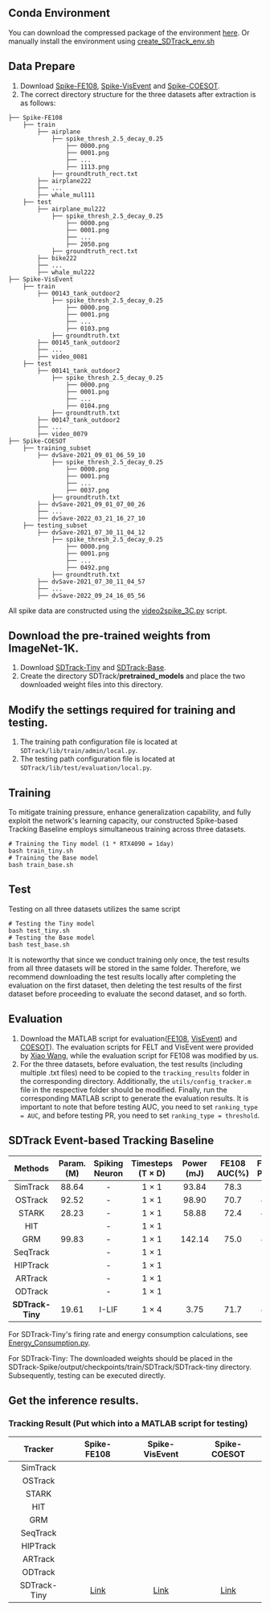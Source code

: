 ## Conda Environment
You can download the compressed package of the environment [here](https://drive.google.com/file/d/1bHu7CbM6TiSXNXnMbfj8W-eUNvO_4wyA/view?usp=sharing). Or manually install the environment using [create_SDTrack_env.sh](https://github.com/YmShan/SDTrack/blob/main/create_SDTrack_env.sh)

## Data Prepare
1. Download [Spike-FE108](https://pan.baidu.com/s/1PzHsg3zpU5NF8-vB1TVmaQ?pwd=7hsf), [Spike-VisEvent](https://pan.baidu.com/s/1YouDIMm0otCtI6p2oqAqJg?pwd=ixjx) and [Spike-COESOT](https://pan.baidu.com/s/15KDBaV3-z0lGyBFJlSgCgw?pwd=u7cv).
2. The correct directory structure for the three datasets after extraction is as follows:
```
├── Spike-FE108
    ├── train
        ├── airplane
            ├── spike_thresh_2.5_decay_0.25
                ├── 0000.png
                ├── 0001.png
                ├── ...
                ├── 1113.png
            ├── groundtruth_rect.txt
        ├── airplane222
        ├── ...
        ├── whale_mul111
    ├── test
        ├── airplane_mul222
            ├── spike_thresh_2.5_decay_0.25
                ├── 0000.png
                ├── 0001.png
                ├── ...
                ├── 2050.png
            ├── groundtruth_rect.txt
        ├── bike222
        ├── ...
        ├── whale_mul222
├── Spike-VisEvent
    ├── train
        ├── 00143_tank_outdoor2
            ├── spike_thresh_2.5_decay_0.25
                ├── 0000.png
                ├── 0001.png
                ├── ...
                ├── 0103.png
            ├── groundtruth.txt
        ├── 00145_tank_outdoor2
        ├── ...
        ├── video_0081
    ├── test
        ├── 00141_tank_outdoor2
            ├── spike_thresh_2.5_decay_0.25
                ├── 0000.png
                ├── 0001.png
                ├── ...
                ├── 0104.png
            ├── groundtruth.txt
        ├── 00147_tank_outdoor2
        ├── ...
        ├── video_0079
├── Spike-COESOT
    ├── training_subset
        ├── dvSave-2021_09_01_06_59_10
            ├── spike_thresh_2.5_decay_0.25
                ├── 0000.png
                ├── 0001.png
                ├── ...
                ├── 0037.png
            ├── groundtruth.txt
        ├── dvSave-2021_09_01_07_00_26
        ├── ...
        ├── dvSave-2022_03_21_16_27_10
    ├── testing_subset
        ├── dvSave-2021_07_30_11_04_12
            ├── spike_thresh_2.5_decay_0.25
                ├── 0000.png
                ├── 0001.png
                ├── ...
                ├── 0492.png
            ├── groundtruth.txt
        ├── dvSave-2021_07_30_11_04_57
        ├── ...
        ├── dvSave-2022_09_24_16_05_56
```
All spike data are constructed using the [video2spike_3C.py](https://github.com/YmShan/SDTrack/blob/main/SDTrack-Spike/video2spike_3C.py) script.
## Download the pre-trained weights from ImageNet-1K.
1. Download [SDTrack-Tiny](https://drive.google.com/file/d/1OcXHCnibEv9F40gw5VwGO90adtE6E0Ik/view?usp=sharing) and [SDTrack-Base](https://drive.google.com/file/d/1maJd0td46oxHACeBk2Vc90a__VyDAeWj/view?usp=sharing).
2. Create the directory SDTrack/**pretrained_models** and place the two downloaded weight files into this directory.

## Modify the settings required for training and testing.
1. The training path configuration file is located at `SDTrack/lib/train/admin/local.py`.
2. The testing path configuration file is located at `SDTrack/lib/test/evaluation/local.py`.

## Training
To mitigate training pressure, enhance generalization capability, and fully exploit the network's learning capacity, our constructed Spike-based Tracking Baseline employs simultaneous training across three datasets.
```
# Training the Tiny model (1 * RTX4090 = 1day)
bash train_tiny.sh
# Training the Base model
bash train_base.sh
```

## Test
Testing on all three datasets utilizes the same script
```
# Testing the Tiny model
bash test_tiny.sh
# Testing the Base model
bash test_base.sh
```
It is noteworthy that since we conduct training only once, the test results from all three datasets will be stored in the same folder. Therefore, we recommend downloading the test results locally after completing the evaluation on the first dataset, then deleting the test results of the first dataset before proceeding to evaluate the second dataset, and so forth.


## Evaluation
1. Download the MATLAB script for evaluation([FE108](https://drive.google.com/file/d/1sf2pSOAYAcsWbnxC2brsG_QnzvMP0rrJ/view?usp=sharing), [VisEvent](https://drive.google.com/file/d/1QgZEMbnJifpSFjnUJIVlL9D3_AeOZWYf/view?usp=sharing)) and [COESOT](https://drive.google.com/file/d/1LR_9PgqlsxrSKfIKpT84gmWUHF_LBrcC/view?usp=sharing)). The evaluation scripts for FELT and VisEvent were provided by [Xiao Wang](https://github.com/wangxiao5791509), while the evaluation script for FE108 was modified by us.
2. For the three datasets, before evaluation, the test results (including multiple .txt files) need to be copied to the `tracking_results` folder in the corresponding directory. Additionally, the `utils/config_tracker.m` file in the respective folder should be modified. Finally, run the corresponding MATLAB script to generate the evaluation results. It is important to note that before testing AUC, you need to set `ranking_type = AUC`, and before testing PR, you need to set `ranking_type = threshold`. 

## SDTrack Event-based Tracking Baseline
| Methods        | Param. (M) | Spiking Neuron | Timesteps (T × D) | Power (mJ) | FE108 AUC(%) | FE108 PR(%) | VisEvent AUC(%) | VisEvent PR(%) | COESOT AUC(%) | COESOT PR(%) |Weight|
|:----------------:|:------------:|:----------------:|:-------------------:|:------------:|:--------------:|:-------------:|:-------------:|:------------:|:-----------------:|:----------------:|:-:|
| SimTrack | 88.64 | -          | 1 × 1            |   93.84    |  78.3     | 52.1   |  62.1   | 44.8  |  69.8     |  50.3     |[Link](https://drive.google.com/file/d/1u8vMDMgxQidAQ2o_HXev0aAV0udB8e-a/view?usp=sharing)|
| OSTrack | 92.52 | -          | 1 × 1            |  98.90   | 70.7   |46.4  | 65.6   |47.8  |   76.4   |  56.7   |[Link](https://drive.google.com/file/d/1R4v-X29k-sXqhP1iUS2jnRBx26lUYxy4/view?usp=sharing)|
| STARK |28.23 | -          | 1 × 1            | 58.88   |  72.4    | 48.2 | 55.3  | 40.0| 63.0    | 50.1     |[Link](https://drive.google.com/file/d/1g04hgiaA07kfYmwGrr4OLycPj7e8uoQV/view?usp=sharing)|
| HIT| | -          | 1 × 1            |    |      |  |   | |     |      ||
| GRM | 99.83| -          | 1 × 1            | 142.14   |  75.0    | 49.9 | 67.2  |49.1 |  79.3   |  58.9    |[Link](https://drive.google.com/file/d/1GCl7fGkMMKoy9rINy-JiLYC9tp_oFREj/view?usp=sharing)|
| SeqTrack | | -          | 1 × 1            |    |      |  |   | |     |      ||
| HIPTrack | | -          | 1 × 1            |    |      |  |   | |     |      ||
| ARTrack | | -          | 1 × 1            |    |      |  |   | |     |      ||
| ODTrack | | -          | 1 × 1            |    |      |  |   | |     |      ||
| **SDTrack-Tiny** | 19.61 | I-LIF          | 1 × 4             |  3.75      |   71.7       |   47.1      |    59.1     |   42.3     |   67.2          |   50.3         |[Link](https://drive.google.com/file/d/13Vpan239XkEH03ZoPTyGYQ_JMPgKoRDv/view?usp=sharing)|

For SDTrack-Tiny's firing rate and energy consumption calculations, see [Energy_Consumption.py](https://github.com/YmShan/SDTrack/blob/main/SDTrack-Spike/Energy_Consumption.py).

For SDTrack-Tiny: The downloaded weights should be placed in the SDTrack-Spike/output/checkpoints/train/SDTrack/SDTrack-tiny directory. Subsequently, testing can be executed directly.

## Get the inference results.


### Tracking Result (Put which into a MATLAB script for testing)
|Tracker|Spike-FE108|Spike-VisEvent|Spike-COESOT|
|:-:|:-:|:-:|:-:|
|SimTrack|||
|OSTrack|||
|STARK|||
|HIT|||
|GRM|||
|SeqTrack|||
|HIPTrack|||
|ARTrack|||
|ODTrack|||
|SDTrack-Tiny|[Link](https://drive.google.com/file/d/1mdA4pKtX4AOY4EzsRnlgO3dX-l1mUh8K/view?usp=sharing)|[Link](https://drive.google.com/file/d/1GVKxlTXcSRynsSlSVfu3mpOjCTXz_JVj/view?usp=sharing)|[Link](https://drive.google.com/file/d/1sB1ziRP7QEioZayfWuEn54VgYfE8MXRY/view?usp=sharing)|

